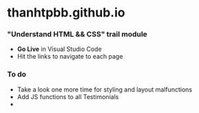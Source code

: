 # thanhtpbb.github.io

### "Understand HTML && CSS" trail module

- **Go Live** in Visual Studio Code
- Hit the links to navigate to each page

### To do

- Take a look one more time for styling and layout malfunctions
- Add JS functions to all Testimonials
-
